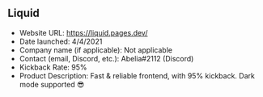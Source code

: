 ## Liquid
- Website URL: https://liquid.pages.dev/
- Date launched: 4/4/2021
- Company name (if applicable): Not applicable
- Contact (email, Discord, etc.): Abelia#2112 (Discord)
- Kickback Rate: 95%
- Product Description: Fast & reliable frontend, with 95% kickback. Dark mode supported 😎
